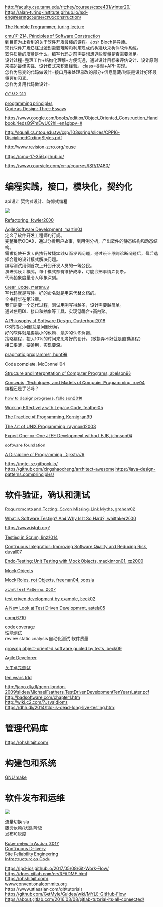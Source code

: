 
http://faculty.cse.tamu.edu/ritchey/courses/csce431/winter20/  
https://alan-turing-institute.github.io/rsd-engineeringcourse/ch05construction/

[The Humble Programmer, turing lecture](https://dl.acm.org/doi/10.1145/355604.361591)

[cmu17-214, Principles of Software Construction](https://www.cs.cmu.edu/~charlie/courses/17-214/2020-spring/)  
到目前为止看到的关于软件开发最棒的课程。Josh Bloch是导师。  
现代软件开发已经过渡到需要理解和利用现成的构建块来构件软件系统。  
软件质量的度量是什么，编写代码之前需要想想这些度量是否需要满足。  
设计过程=整理工作+结构化理解+方便沟通，通过设计目标来评估设计、设计原则来描述最佳实践、设计模式来积累经验。 
class=类型+API+实现。  
怎样为易变的代码做设计=接口用来处理易改的部分+信息隐藏/封装是设计好坏最重要的因素。  
怎样为复用代码做设计=

[COMP 310](https://www.clear.rice.edu/comp310/f19/)

[programming principles](https://github.com/webpro/programming-principles)  
[Code as Design: Three Essays](https://www.developerdotstar.com/mag/articles/reeves_design_main.html)  

https://www.google.com/books/edition/Object_Oriented_Construction_Handbook/4edsQ97mEwUC?hl=en&gbpv=0

http://squall.cs.ntou.edu.tw/cpp/103spring/slides/CPP16-DisciplinedCodingStyles.pdf

http://www.revision-zero.org/reuse

https://cmu-17-356.github.io/

https://www.coursicle.com/cmu/courses/ISR/17480/


# 编程实践，接口，模块化，契约化
api设计
契约式设计、防御式编程

![](https://note.youdao.com/yws/public/resource/8f83e1297252c926e45efa55a901a1d2/xmlnote/WEBRESOURCE72667b09c11acd0f0b7b9c81b84cd30f/114)

[Refactoring, fowler2000](https://book.douban.com/subject/4262627/)  

[Agile Software Development, martin03](https://book.douban.com/subject/1140457/)  
定义了软件开发工程师的行规。  
完整展示OOAD，通过分析用户故事，到用例分析，产出软件的静态结构和动态结构。  
需求促使开发人员执行敏捷实践从而发现问题，通过设计原则诊断问题后，最后选择合适的设计模式解决问题。  
编写测试用例首次上升到开发人员的一等公民。   
演进式设计模式，每个模式都有维护成本，可能会把事情弄复杂。  
代码抽象度量令人印象深刻。  

[Clean Code, martin09](https://book.douban.com/subject/5442024/)  
写代码就是写诗。好的命名就是用来代替文档的。    
全书精华在第12章。    
我们需要一个迭代过程，测试用例写得越多，设计需要越简单。  
通过使用DI、接口和抽象等工具，实现低耦合+高内聚。   

[A Philosophy of Software Design, Ousterhout2018](https://book.douban.com/subject/30218046/)  
CS的核心问题就是问题分解。  
好的软件就是要最小的依赖、最少的认识负担。  
策略编程，投入10%的时间来思考好的设计。（敏捷弄不好就是直觉编程）  
接口要薄，要通用，实现要深。  

[pragmatic programmer, hunt99](https://book.douban.com/subject/1417047/)

[Code complete, McConnell04](https://book.douban.com/subject/1477390/)  

[Structure and Interpretation of Computer Programs, abelson96](https://book.douban.com/subject/1451622/)

[Concepts, Techniques, and Models of Computer Programming, roy04](https://book.douban.com/subject/1782316/)  
编程还是手艺吗？  

[how to design programs, felleisen2018](https://www.amazon.com/How-Design-Programs-Introduction-Programming/dp/0262534800)
 
[Working Effectively with Legacy Code, feather05](http://www.amazon.com/exec/obidos/ISBN=0131177052/theinternationscA/)

[The Practice of Programming, Kernighan99](https://book.douban.com/subject/1459281/)

[The Art of UNIX Programming, raymond2003](https://www.amazon.com/UNIX-Programming-Addison-Wesley-Professional-Computing-ebook/dp/B003U2T5BA)

[Expert One-on-One J2EE Development without EJB, johnson04](https://book.douban.com/subject/1426848/)  

[software foundation](https://softwarefoundations.cis.upenn.edu/)

[A Discipline of Programming, Dijkstra76](https://book.douban.com/subject/24841112/)  

https://ngte-se.gitbook.io/  
https://github.com/xingshaocheng/architect-awesome 
https://java-design-patterns.com/principles/  

# 软件验证，确认和测试

[Requirements and Testing: Seven Missing-Link Myths, graham02](http://www.eng.auburn.edu/~kchang/comp6710/readings/RequirementsandTesting_SevenMissing_LinkMyths_Graham.IEEE_Software.2002Sept.pdf)

[What is Software Testing? And Why Is It So Hard?, whittaker2000](http://www.win.tue.nl/~wstomv/edu/sep/ieee/testing-is-hard.pdf)

https://www.istqb.org/  

[Testing in Scrum, linz2014](https://book.douban.com/subject/33319435/)  

[Continuous Integration: Improving Software Quality and Reducing Risk, duvall07](https://book.douban.com/subject/2159442/)

[Endo-Testing: Unit Testing with Mock Objects, mackinnon01, xp2000](https://www2.ccs.neu.edu/research/demeter/related-work/extreme-programming/MockObjectsFinal.PDF)  

[Mock Objects](http://media.pragprog.com/articles/may_02_mock.pdf)

[Mock Roles, not Objects, freeman04, oopsla](http://jmock.org/oopsla2004.pdf)

[xUnit Test Patterns, 2007](https://book.douban.com/subject/1859393/)  

[test driven development by example, beck02](https://book.douban.com/subject/1771049/)

[A New Look at Test Driven Development, astels05](http://daveastels.com/a-new-look-at-test-driven-development.html)


[comp6710](http://www.eng.auburn.edu/~kchang/comp6710/Presentation.Schedule.htm)  

code coverage  
性能测试  
review
static analysis
自动化测试
软件质量

[growing object-oriented software guided by tests, beck09](https://book.douban.com/subject/4156589/)  

[Agile Developer](https://book.douban.com/subject/4164024/)

[关于单元测试](https://techsingular.net/2012/09/04/%E5%85%B3%E4%BA%8E%E5%8D%95%E5%85%83%E6%B5%8B%E8%AF%95/)  

[ten years tdd](http://wiki.c2.com/?TenYearsOfTestDrivenDevelopment)  

http://jaoo.dk/dl/qcon-london-2009/slides/MichaelFeathers_TestDrivenDevelopmentTenYearsLater.pdf  
http://badsoftware.com/chapter1.htm  
http://wiki.c2.com/?JavaIdioms  
https://dhh.dk/2014/tdd-is-dead-long-live-testing.html  

# 管理代码库
https://ohshitgit.com/  

# 构建包和系统

[GNU make](https://www.gnu.org/software/make/manual/html_node/index.html#SEC_Contents)

# 软件发布和运维

![](https://pic1.zhimg.com/80/v2-4106a010bb1f53cf88f3e8173bff07e4_1440w.jpg)

流量切换 sla  
服务依赖/状态/降级  
发布和灰度   

[Kubernetes In Action, 2017](https://book.douban.com/subject/26997846/)  
[Continuous Delivery](https://book.douban.com/subject/6862062/)  
[Site Reliability Engineering](https://book.douban.com/subject/26875239/)  
[Infrastructure as Code](https://d1.awsstatic.com/whitepapers/DevOps/infrastructure-as-code.pdf)  

https://lpd-ios.github.io/2017/05/08/Git-Work-Flow/  
https://docs.gitlab.com/ee/README.html  
https://ohshitgit.com/  
www.conventionalcommits.org  
https://www.atlassian.com/git/tutorials  
https://github.com/GetMyle/Guides/wiki/MYLE-GitHub-Flow  
https://about.gitlab.com/2016/03/08/gitlab-tutorial-its-all-connected/  